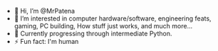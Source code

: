 - 👋 Hi, I’m @MrPatena
- 👀 I’m interested in computer hardware/software, engineering feats, gaming, PC building, How stuff just works, and much more...
- 🌱 Currently progressing through intermediate Python.
- ⚡ Fun fact: I'm human

<!---
MrPatena/MrPatena is a ✨ special ✨ repository because its `README.md` (this file) appears on your GitHub profile.
You can click the Preview link to take a look at your changes.
--->
